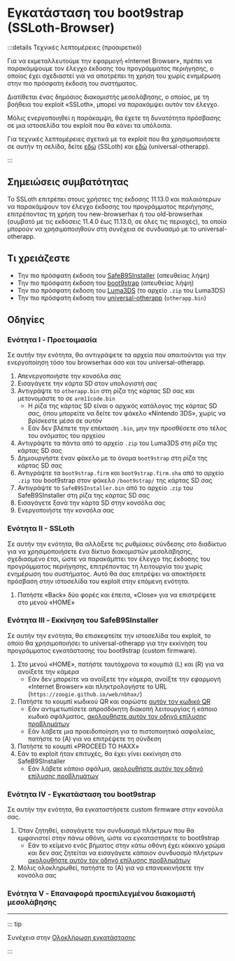 # Εγκατάσταση του boot9strap (SSLoth-Browser)

:::details Τεχνικές λεπτομέρειες (προαιρετικό)

Για να εκμεταλλευτούμε την εφαρμογή «Internet Browser», πρέπει να παρακάμψουμε τον έλεγχο έκδοσης του προγράμματος περιήγησης, ο οποίος έχει σχεδιαστεί για να αποτρέπει τη χρήση του χωρίς ενημέρωση στην πιο πρόσφατη έκδοση του συστήματος.

Διατίθεται ένας δημόσιος διακομιστής μεσολάβησης, ο οποίος, με τη βοήθεια του exploit «SSLoth», μπορεί να παρακάμψει αυτόν τον έλεγχο.

Μόλις ενεργοποιηθεί η παράκαμψη, θα έχετε τη δυνατότητα πρόσβασης σε μια ιστοσελίδα του exploit που θα κάνει τα υπόλοιπα.

Για τεχνικές λεπτομέρειες σχετικά με τα exploit που θα χρησιμοποιήσετε σε αυτήν τη σελίδα, δείτε [εδώ](https://github.com/MrNbaYoh/3ds-ssloth) (SSLoth) και [εδώ](https://github.com/TuxSH/universal-otherapp) (universal-otherapp).

:::

## Σημειώσεις συμβατότητας

Το SSLoth επιτρέπει στους χρήστες της έκδοσης 11.13.0 και παλαιότερων να παρακάμψουν τον έλεγχο έκδοσης του προγράμματος περιήγησης, επιτρέποντας τη χρήση του new-browserhax ή του old-browserhax (συμβατό με τις εκδόσεις 11.4.0 έως 11.13.0, σε όλες τις περιοχές), τα οποία μπορούν να χρησιμοποιηθούν στη συνέχεια σε συνδυασμό με το universal-otherapp.

## Τι χρειάζεστε

- Την πιο πρόσφατη έκδοση του [SafeB9SInstaller](https://github.com/d0k3/SafeB9SInstaller/releases/download/v0.0.7/SafeB9SInstaller-20170605-122940.zip) (απευθείας λήψη)
- Την πιο πρόσφατη έκδοση του [boot9strap](https://github.com/SciresM/boot9strap/releases/download/1.4/boot9strap-1.4.zip) (απευθείας λήψη)
- Την πιο πρόσφατη έκδοση του [Luma3DS](https://github.com/LumaTeam/Luma3DS/releases/latest) (το αρχείο `.zip` του Luma3DS)
- Την πιο πρόσφατη έκδοση του [universal-otherapp](https://github.com/TuxSH/universal-otherapp/releases/latest) (`otherapp.bin`)

## Οδηγίες

### Ενότητα I - Προετοιμασία

Σε αυτήν την ενότητα, θα αντιγράψετε τα αρχεία που απαιτούνται για την ενεργοποίηση τόσο του browserhax όσο και του universal-otherapp.

1. Απενεργοποιήστε την κονσόλα σας
2. Εισαγάγετε την κάρτα SD στον υπολογιστή σας
3. Αντιγράψτε το `otherapp.bin` στη ρίζα της κάρτας SD σας και μετονομάστε το σε `arm11code.bin`
   - Η ρίζα της κάρτας SD είναι ο αρχικός κατάλογος της κάρτας SD σας, όπου μπορείτε να δείτε τον φάκελο «Nintendo 3DS», χωρίς να βρίσκεστε μέσα σε αυτόν
   - Εάν δεν βλέπετε την επέκταση `.bin`, μην την προσθέσετε στο τέλος του ονόματος του αρχείου
4. Αντιγράψτε τα πάντα από το αρχείο `.zip` του Luma3DS στη ρίζα της κάρτας SD σας
5. Δημιουργήστε έναν φάκελο με το όνομα `boot9strap` στη ρίζα της κάρτας SD σας
6. Αντιγράψτε τα `boot9strap.firm` και `boot9strap.firm.sha` από το αρχείο `.zip` του boot9strap στον φάκελο `/boot9strap/` της κάρτας SD σας
7. Αντιγράψτε το `SafeB9SInstaller.bin` από το αρχείο `.zip` του SafeB9SInstaller στη ρίζα της κάρτας SD σας
8. Εισαγάγετε ξανά την κάρτα SD στην κονσόλα σας
9. Ενεργοποιήστε την κονσόλα σας

### Ενότητα II - SSLoth

Σε αυτήν την ενότητα, θα αλλάξετε τις ρυθμίσεις σύνδεσης στο διαδίκτυο για να χρησιμοποιήσετε ένα δίκτυο διακομιστών μεσολάβησης, σχεδιασμένο έτσι, ώστε να παρακάμπτει τον έλεγχο της έκδοσης του προγράμματος περιήγησης, επιτρέποντας τη λειτουργία του χωρίς ενημέρωση του συστήματος. Αυτό θα σας επιτρέψει να αποκτήσετε πρόσβαση στην ιστοσελίδα του exploit στην επόμενη ενότητα.

<!--@include: ./_include/addproxy.md -->

1. Πατήστε «Back» δύο φορές και έπειτα, «Close» για να επιστρέψετε στο μενού «HOME»

### Ενότητα III - Εκκίνηση του SafeB9SInstaller

Σε αυτήν την ενότητα, θα επισκεφτείτε την ιστοσελίδα του exploit, το οποίο θα χρησιμοποιήσει το universal-otherapp για την εκκίνηση του προγράμματος εγκατάστασης του boot9strap (custom firmware).

1. Στο μενού «HOME», πατήστε ταυτόχρονα τα κουμπιά (L) και (R) για να ανοίξετε την κάμερα
   - Εάν δεν μπορείτε να ανοίξετε την κάμερα, ανοίξτε την εφαρμογή «Internet Browser» και πληκτρολογήστε το URL (`https://zoogie.github.io/web/nbhax/`)
2. Πατήστε το κουμπί κωδικού QR και σαρώστε [αυτόν τον κωδικό QR](http://api.qrserver.com/v1/create-qr-code/?color=000000\&bgcolor=FFFFF\&data=https%3A%2F%2Fzoogie.github.io%2Fweb%2Fnbhax\&qzone=1\&margin=0\&size=400x400\&ecc=L)
   - Εάν αντιμετωπίσετε απροσδόκητη διακοπή λειτουργίας ή κάποιο κωδικό σφάλματος, [ακολουθήστε αυτόν τον οδηγό επίλυσης προβλημάτων](troubleshooting#installing-boot9strap-ssloth-browser)
   - Εάν λάβετε μια προειδοποίηση για το πιστοποιητικό ασφαλείας, πατήστε το (A) για να επιτρέψετε τη σύνδεση
3. Πατήστε το κουμπί «PROCEED TO HAXX»
4. Εάν το exploit ήταν επιτυχές, θα έχει γίνει εκκίνηση στο SafeB9SInstaller
   - Εάν λάβετε κάποιο σφάλμα, [ακολουθήστε αυτόν τον οδηγό επίλυσης προβλημάτων](troubleshooting#installing-boot9strap-ssloth-browser)

### Ενότητα IV - Εγκατάσταση του boot9strap

Σε αυτήν την ενότητα, θα εγκαταστήσετε custom firmware στην κονσόλα σας.

1. Όταν ζητηθεί, εισαγάγετε τον συνδυασμό πλήκτρων που θα εμφανιστεί στην πάνω οθόνη, ώστε να εγκαταστήσετε το boot9strap
   - Εάν το κείμενο ενός βήματος στην κάτω οθόνη έχει κόκκινο χρώμα και δεν σας ζητείται να εισαγάγετε κάποιον συνδυασμό πλήκτρων [ακολουθήστε αυτόν τον οδηγό επίλυσης προβλημάτων](troubleshooting#issues-with-safeb9sinstaller)
2. Μόλις ολοκληρωθεί, πατήστε το (Α) για να επανεκκινήσετε την κονσόλα σας

<!--@include: ./_include/configure-luma3ds.md -->

### Ενότητα V - Επαναφορά προεπιλεγμένου διακομιστή μεσολάβησης

<!--@include: ./_include/rmproxy.md -->

<!--@include: ./_include/luma3ds-installed-note.md -->

___

::: tip

Συνέχεια στην [Ολοκλήρωση εγκατάστασης](finalizing-setup)

:::
